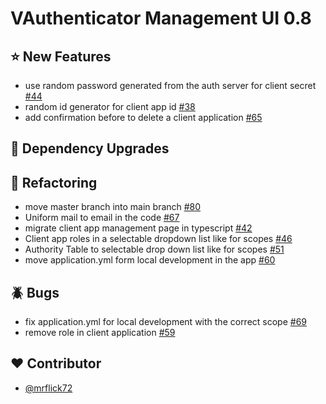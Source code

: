 # VAuthenticator Management UI 0.8

## :star: New Features

- use random password generated from the auth server for client secret [#44](https://github.com/VAuthenticator/vauthenticator/issues/44)
- random id generator for client app id [#38](https://github.com/VAuthenticator/vauthenticator/issues/38)
- add confirmation before to delete a client application [#65](https://github.com/VAuthenticator/vauthenticator/issues/65)

## :hammer: Dependency Upgrades

## :art: Refactoring

- move master branch into main branch [#80](https://github.com/VAuthenticator/vauthenticator/issues/80)
- Uniform mail to email in the code [#67](https://github.com/VAuthenticator/vauthenticator/issues/67)
- migrate client app management page in typescript [#42](https://github.com/VAuthenticator/vauthenticator/issues/42)
- Client app roles in a selectable dropdown list like for scopes [#46](https://github.com/VAuthenticator/vauthenticator/issues/46)
- Authority Table to selectable drop down list like for scopes [#51](https://github.com/VAuthenticator/vauthenticator/issues/51)
- move application.yml form local development in the app [#60](https://github.com/VAuthenticator/vauthenticator/issues/60)

## :beetle: Bugs

- fix application.yml for local development with the correct scope [#69](https://github.com/VAuthenticator/vauthenticator/issues/69)
- remove role in client application [#59](https://github.com/VAuthenticator/vauthenticator/issues/59)

## :heart: Contributor

- [@mrflick72](https://github.com/mrFlick72)


